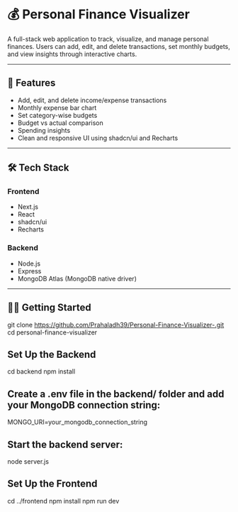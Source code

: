 # 💰 Personal Finance Visualizer

A full-stack web application to track, visualize, and manage personal finances. Users can add, edit, and delete transactions, set monthly budgets, and view insights through interactive charts.

---

## 🚀 Features

- Add, edit, and delete income/expense transactions
- Monthly expense bar chart
- Set category-wise budgets
- Budget vs actual comparison
- Spending insights
- Clean and responsive UI using shadcn/ui and Recharts

---

## 🛠️ Tech Stack

### Frontend
- Next.js
- React
- shadcn/ui
- Recharts

### Backend
- Node.js
- Express
- MongoDB Atlas (MongoDB native driver)

---
## 🧑‍💻 Getting Started
git clone https://github.com/Prahaladh39/Personal-Finance-Visualizer-.git
cd personal-finance-visualizer

## Set Up the Backend
cd backend
npm install

## Create a .env file in the backend/ folder and add your MongoDB connection string:
MONGO_URI=your_mongodb_connection_string

## Start the backend server:
node server.js

## Set Up the Frontend
cd ../frontend
npm install
npm run dev
